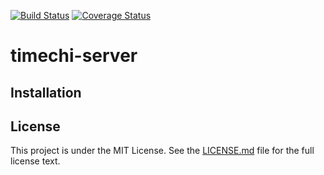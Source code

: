 [![Build Status](https://travis-ci.org/hamidfzm/timechi-server.svg?branch=master)](https://travis-ci.org/hamidfzm/timechi-server)
[![Coverage Status](https://coveralls.io/repos/github/hamidfzm/timechi-server/badge.svg?branch=master)](https://coveralls.io/github/hamidfzm/timechi-server?branch=master)

# timechi-server

## Installation
## License

This project is under the MIT License. See the [LICENSE.md](LICENSE.md) file for the full license text.